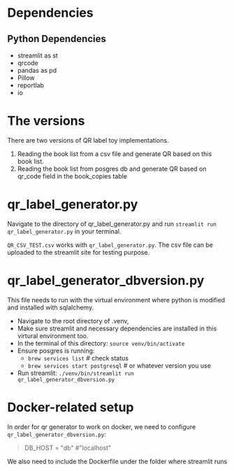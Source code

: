# Dependencies

## Python Dependencies
- streamlit as st
- qrcode
- pandas as pd
- Pillow
- reportlab
- io

# The versions

There are two versions of  QR label toy implementations.
1. Reading the book list from a csv file and generate QR based on this book list.
2. Reading the book list from posgres db and generate QR based on qr_code field in the book_copies table

# qr_label_generator.py

Navigate to the directory of qr_label_generator.py and run `streamlit run qr_label_generator.py` in your terminal.

`QR_CSV_TEST.csv` works with `qr_label_generator.py`. The csv file can be uploaded to the streamlit site for testing purpose.

# qr_label_generator_dbversion.py

This file needs to run with the virtual environment where python is modified and installed with sqlalchemy.

- Navigate to the root directory of .venv, 
- Make sure streamlit and necessary dependencies are installed in this virtural environment too.
- In the terminal of this directory: `source venv/bin/activate`
- Ensure posgres is running:
    - `brew services list`         # check status
    - `brew services start postgresql`  # or whatever version you use
- Run streamlit: `./venv/bin/streamlit run qr_label_generator_dbversion.py`

# Docker-related setup
In order for qr generator to work on docker, we need to configure `qr_label_generator_dbversion.py`:

> DB_HOST = "db" #"localhost"

We also need to include the Dockerfile under the folder where streamlit runs